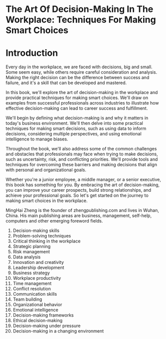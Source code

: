 # The Art Of Decision-Making In The Workplace: Techniques For Making Smart Choices

# Introduction

Every day in the workplace, we are faced with decisions, big and small. Some seem easy, while others require careful consideration and analysis. Making the right decision can be the difference between success and failure, and it's a skill that can be developed and mastered.

In this book, we'll explore the art of decision-making in the workplace and provide practical techniques for making smart choices. We'll draw on examples from successful professionals across industries to illustrate how effective decision-making can lead to career success and fulfillment.

We'll begin by defining what decision-making is and why it matters in today's business environment. We'll then delve into some practical techniques for making smart decisions, such as using data to inform decisions, considering multiple perspectives, and using emotional intelligence to manage biases.

Throughout the book, we'll also address some of the common challenges and obstacles that professionals may face when trying to make decisions, such as uncertainty, risk, and conflicting priorities. We'll provide tools and techniques for overcoming these barriers and making decisions that align with personal and organizational goals.

Whether you're a junior employee, a middle manager, or a senior executive, this book has something for you. By embracing the art of decision-making, you can improve your career prospects, build strong relationships, and achieve your professional goals. So let's get started on the journey to making smart choices in the workplace.

MingHai Zheng is the founder of zhengpublishing.com and lives in Wuhan, China. His main publishing areas are business, management, self-help, computers and other emerging foreword fields.



1. Decision-making skills
2. Problem-solving techniques
3. Critical thinking in the workplace
4. Strategic planning
5. Risk management
6. Data analysis
7. Innovation and creativity
8. Leadership development
9. Business strategy
10. Workplace productivity
11. Time management
12. Conflict resolution
13. Communication skills
14. Team building
15. Organizational behavior
16. Emotional intelligence
17. Decision-making frameworks
18. Ethical decision-making
19. Decision-making under pressure
20. Decision-making in a changing environment

